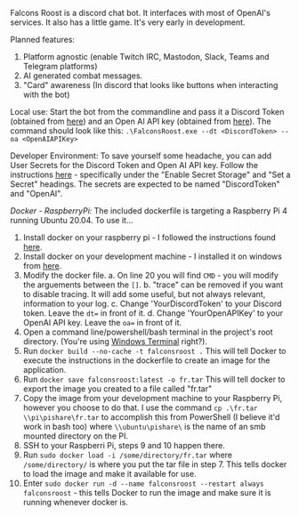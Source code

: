 ﻿Falcons Roost is a discord chat bot. It interfaces with most of OpenAI's services. It also has a little game. It's very early in development.

Planned features:
1. Platform agnostic (enable Twitch IRC, Mastodon, Slack, Teams and Telegram platforms)
2. AI generated combat messages.
3. "Card" awareness (In discord that looks like buttons when interacting with the bot)

Local use: 
Start the bot from the commandline and pass it a Discord Token (obtained from [here](https://discord.com/developers/applications)) and an Open AI API key (obtained from [here](https://platform.openai.com/account/api-keys)). 
The command should look like this: `.\FalconsRoost.exe --dt <DiscordToken> --oa <OpenAIAPIKey>`

Developer Environment:
To save yourself some headache, you can add User Secrets for the Discord Token and Open AI API key. Follow the instructions [here](https://learn.microsoft.com/en-us/aspnet/core/security/app-secrets?view=aspnetcore-7.0&tabs=windows) - specifically under the "Enable Secret Storage" and "Set a Secret" headings. The secrets are expected to be named "DiscordToken" and "OpenAI". 

*Docker - RaspberryPi:*
The included dockerfile is targeting a Raspberry Pi 4 running Ubuntu 20.04. To use it...
1. Install docker on your raspberry pi - I followed the instructions found [here](https://phoenixnap.com/kb/docker-on-raspberry-pi).
2. Install docker on your development machine - I installed it on windows from [here](https://www.docker.com/).
3. Modify the docker file.
	a. On line 20 you will find `CMD` - you will modify the arguements between the `[]`.
	b. "trace" can be removed if you want to disable tracing. It will add some useful, but not always relevant, information to your log.
	c. Change 'YourDiscordToken' to your Discord token. Leave the `dt=` in front of it.
	d. Change 'YourOpenAPIKey' to your OpenAI API key. Leave the `oa=` in front of it.
4. Open a command line/powershell/bash terminal in the project's root directory. (You're using [Windows Terminal](https://www.microsoft.com/store/productId/9N0DX20HK701) right?).
5. Run `docker build --no-cache -t falconsroost .` This will tell Docker to execute the instructions in the dockerfile to create an image for the application.
6. Run `docker save falconsroost:latest -o fr.tar` This will tell docker to export the image you created to a file called "fr.tar"
7. Copy the image from your development machine to your Raspberry Pi, however you choose to do that. I use the command `cp .\fr.tar \\pi\pishare\fr.tar` to accomplish this from PowerShell (I believe it'd work in bash too) where `\\ubuntu\pishare\` is the name of an smb mounted directory on the PI.
8. SSH to your Raspberri Pi, steps 9 and 10 happen there.
9. Run `sudo docker load -i /some/directory/fr.tar` where `/some/directory/` is where you put the tar file in step 7. This tells docker to load the image and make it available for use.
10. Enter `sudo docker run -d --name falconsroost --restart always falconsroost` - this tells Docker to run the image and make sure it is running whenever docker is.
